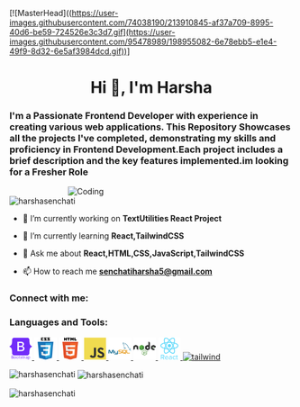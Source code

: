 [![MasterHead]((https://user-images.githubusercontent.com/74038190/213910845-af37a709-8995-40d6-be59-724526e3c3d7.gif](https://user-images.githubusercontent.com/95478989/198955082-6e78ebb5-e1e4-49f9-8d32-6e5af3984dcd.gif))]
<h1 align="center">Hi 👋, I'm Harsha</h1>
<h3 align="start">I'm a Passionate Frontend Developer with experience in creating various web applications. This Repository Showcases all the projects I've completed, demonstrating my skills and proficiency in Frontend Development.Each project includes a brief description and the key features implemented.im looking for a Fresher Role</h3>
<img align="right" alt="Coding" width="400" src="https://miro.medium.com/v2/resize:fit:640/format:webp/0*63WG6R0wvA90tl3C.gif">


<p align="left"> <img src="https://komarev.com/ghpvc/?username=harshasenchati&label=Profile%20views&color=0e75b6&style=flat" alt="harshasenchati" /> </p>

- 🔭 I’m currently working on **TextUtilities React Project**

- 🌱 I’m currently learning **React,TailwindCSS**

- 💬 Ask me about **React,HTML,CSS,JavaScript,TailwindCSS**

- 📫 How to reach me **senchatiharsha5@gmail.com**

<h3 align="left">Connect with me:</h3>
<p align="left">
</p>

<h3 align="left">Languages and Tools:</h3>
<p align="left"> <a href="https://getbootstrap.com" target="_blank" rel="noreferrer"> <img src="https://raw.githubusercontent.com/devicons/devicon/master/icons/bootstrap/bootstrap-plain-wordmark.svg" alt="bootstrap" width="40" height="40"/> </a> <a href="https://www.w3schools.com/css/" target="_blank" rel="noreferrer"> <img src="https://raw.githubusercontent.com/devicons/devicon/master/icons/css3/css3-original-wordmark.svg" alt="css3" width="40" height="40"/> </a> <a href="https://www.w3.org/html/" target="_blank" rel="noreferrer"> <img src="https://raw.githubusercontent.com/devicons/devicon/master/icons/html5/html5-original-wordmark.svg" alt="html5" width="40" height="40"/> </a> <a href="https://developer.mozilla.org/en-US/docs/Web/JavaScript" target="_blank" rel="noreferrer"> <img src="https://raw.githubusercontent.com/devicons/devicon/master/icons/javascript/javascript-original.svg" alt="javascript" width="40" height="40"/> </a> <a href="https://www.mysql.com/" target="_blank" rel="noreferrer"> <img src="https://raw.githubusercontent.com/devicons/devicon/master/icons/mysql/mysql-original-wordmark.svg" alt="mysql" width="40" height="40"/> </a> <a href="https://nodejs.org" target="_blank" rel="noreferrer"> <img src="https://raw.githubusercontent.com/devicons/devicon/master/icons/nodejs/nodejs-original-wordmark.svg" alt="nodejs" width="40" height="40"/> </a> <a href="https://reactjs.org/" target="_blank" rel="noreferrer"> <img src="https://raw.githubusercontent.com/devicons/devicon/master/icons/react/react-original-wordmark.svg" alt="react" width="40" height="40"/> </a> <a href="https://tailwindcss.com/" target="_blank" rel="noreferrer"> <img src="https://www.vectorlogo.zone/logos/tailwindcss/tailwindcss-icon.svg" alt="tailwind" width="40" height="40"/> </a> </p>

<p><img align="left" src="https://github-readme-stats.vercel.app/api/top-langs?username=harshasenchati&show_icons=true&locale=en&layout=compact" alt="harshasenchati" /></p>

<p>&nbsp;<img align="center" src="https://github-readme-stats.vercel.app/api?username=harshasenchati&show_icons=true&locale=en" alt="harshasenchati" /></p>

<p><img align="center" src="https://github-readme-streak-stats.herokuapp.com/?user=harshasenchati&" alt="harshasenchati" /></p>
